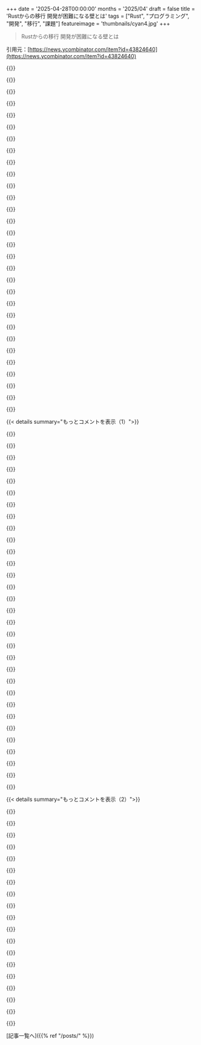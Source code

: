 +++
date = '2025-04-28T00:00:00'
months = '2025/04'
draft = false
title = 'Rustからの移行 開発が困難になる壁とは'
tags = ["Rust", "プログラミング", "開発", "移行", "課題"]
featureimage = 'thumbnails/cyan4.jpg'
+++

> Rustからの移行 開発が困難になる壁とは

引用元：[https://news.ycombinator.com/item?id=43824640](https://news.ycombinator.com/item?id=43824640)




{{<matomeQuote body="またRustでのゲーム開発プロジェクト失敗か。悲しいね。Rustで5年近くメタバースクライアント書いてるんだけど、長すぎ。[1]<br>C#/Unityで似たこと始めた別の人は、2年足らずで動くもの作ってたよ。<br>これ、 discouraging だよね。Ecosystem の問題：Rustの3Dゲーム開発ユーザーはごくわずか。AAAタイトルなんて誰も作ったことないし、パフォーマンスの問題を突き詰めた人もいないんだ。<br>自分が first-person shooter 開発者が何年も前に解決してるはずのことを、ゼロから解決しようとしてる気がする。<br>低レベルのライブラリはバグだらけで churn が激しい。僕が使ってるスタックは Rend3/Egui/Winit/Wgpu/Vulkan なんだけど、Vulkan 以外は全部見つけにくいバグがあった。<br>ユーザーが少なすぎて、バグを wring out できてないんだ。<br>あと、イベントループを own したい crate が多すぎる。これらの crate は数ヶ月ごとに「リファクタリング」されて、APIが破壊的に変わるんだ。そうすると、みんなが sync し直すまで何ヶ月もスタックが壊れる。Language の問題：Back-references が難しい。AがBを所有してて、BがAを見つけられるってパターン、よく必要なんだけどRustだと難しい。RcとかArcでできるけど、設定がちょっと面倒だし runtime overhead が増える。一般的なワークアラウンドは3つある：<br>- Back-references が要らないデータ構造に設計変更する。綺麗だけど難しいし、無理なこともある。<br>- 全部 Vec に入れて、参照として index を使う。生のポインタと大体同じ問題抱えてるけど、Vec の外でメモリ破壊は起きない。Rustの安全性のほとんどを失う。他の人が書いた crate で難しいバグ追跡したとき、3回はこれが原因だった。<br>- “unsafe” を使う。大抵ダメ。Rustコードでデバッガー使った2回は、誰かが “unsafe” 使って botched した時だった。<br>Rustには single owner で back references を扱う一貫した方法が必要だ。いくつか提案はしたんだけど、compile time でのチェックとかより良い設計が必要なんだ。基本的な考え：Rc::Weak と upgrade みたいに動いて、compile time で overlapping upgrade scopes をチェックして upgrade が絶対に失敗しないようにする。<br>“Is-a” 関係が難しい。Rustの trait はオブジェクトじゃない。trait は associated data を持てないし、オブジェクト階層作るのにも適してない。でもみんなやろうとし続けてて、結果は ugly だね。[1] https://www.animats.com/sharpview/index.html" userName="Animats" createdAt="2025/04/28 21:38:01" color="#785bff">}}




{{<matomeQuote body="いい講演見たんだけど、名前は覚えてないや、配列インデックスのアプローチについて解説してたな。あれって結局、RustとかC++のスマートポインタみたいな保証がない自分独自のポインタを再発明してるだけだって、正しく指摘してたよ。" userName="_bin_" createdAt="2025/04/28 23:12:03" color="">}}




{{<matomeQuote body="でもUnityのGameObjectも同じ感じだよ。シーンに生成するときに確保して、破棄するときに解放する。破棄した後にアクセスすると例外出るし。これはまさにEntity IDと同じじゃん！GCだってメモリ安全性以外はそんなに得しないし、それは他の方法（Bevyみたいな世代別インデックスとか）でも手に入れられるよ。" userName="pcwalton" createdAt="2025/04/28 23:27:17" color="">}}




{{<matomeQuote body="でもRustだと借用チェッカーと結構戦うことになるし、複雑な参照のやつでは譲歩することもあるんだよね。Rust結構書いてて楽しいって立場から言ってるけどさ。" userName="_bin_" createdAt="2025/04/28 23:48:37" color="">}}




{{<matomeQuote body="＞RustやC++のスマートポインタみたいな保証がない…<br>これについては僕も考えたよ。自分でB-tree実装したんだけど、最初はCみたいにrawポインタで。unsafeだらけでMIRIも通らない、ひどいコードだった。最近Vecとインデックス使うように書き直したら、完全にsafeなRustになって、コードも40%減って、なぜか25%速くなったんだ！これこそ”ピークRust”かもね。配列インデックスでもbounds checkあるから多くの安全性は保たれるし、GC言語でもパフォーマンス上がるかも。これはFood for thoughtだね！" userName="josephg" createdAt="2025/04/29 03:47:53" color="#ff5c5c">}}




{{<matomeQuote body="＞これらのcrateも数ヶ月ごとに”リファクタリング”されて、APIが破壊的に変更される<br>これ、今Node開発触っててnpmでも同じような問題に直面してるんだよな。非推奨化の多さにうんざり。前と同じ機能使うためだけにAPI更新し続けるtreadmillに乗ってるみたいだ。" userName="janalsncm" createdAt="2025/04/28 22:43:54" color="">}}




{{<matomeQuote body="Rustは書いてないけど仕様は勉強したD言語ユーザーからの意見。借用チェッカーは面白いと思ってDにも後付け実装してみたよ。@liveってアノテーションで有効になる。でもOOPみたいに、借用チェッカーもそのうち万能じゃなく”ツールの一つ”になると思うな。色々な流行り見てきたからさ。メモリ安全性のための＃1は配列bounds checking、＃2は変数初期化、＃3はポインタ演算止め（配列や参照使う）だと自信持って言えるよ。言語がそれを保証できるんだ（Dはできる）。残りはメモリ確保エラーだけど、それはGCが解決する。" userName="WalterBright" createdAt="2025/04/29 06:07:53" color="#ff33a1">}}




{{<matomeQuote body="うん、そうだと思うよ。Rustでみんなが話してる課題ってさ、1じゃなくて0から始めるのを覚えるより大変そうに見えるもん…。" userName="scott_w" createdAt="2025/04/29 04:49:55" color="">}}




{{<matomeQuote body="いや、そうは思わないな。1始まりが普通だし、0始まりへの移行は大変だったはずだよ。慣れちゃっただけさ。arbitrary array indexingとかで変なインデックスから始めてみれば、どれだけ大変か思い出すかもね。Rustの”borrow checkerと戦ってる”ってのは、まだ慣れる前の段階ってことだよ。" userName="Ygg2" createdAt="2025/04/29 07:06:36" color="#ff5c5c">}}




{{<matomeQuote body="＞ たぶん、最初に0ベースの言語を学ぶ幸運に恵まれたんだろうね。そしたら、ほとんどの言語は楽勝だったと<br>C以降は0始まりが普通だから、多くのエンジニアは早く慣れたんじゃない？俺はCの本読んで納得したよ。”borrow checkerと戦う”のは、”1を足し引き”するのとは全然違う。Rustのメモリ管理を深く理解する方が大変そうだと思うな…。" userName="scott_w" createdAt="2025/04/29 09:03:32" color="">}}




{{<matomeQuote body="＞ 少なくともC以降のほとんどの言語は0ベースのインデックス<br>前に言ったけど、俺はC64でBasicから始めて、学校はPascalだったんだ。Cは大学からだよ。＞ ”頭の中で1を足したり引いたり”と”Rustでメモリ管理を深く理解”<br>実際はどっちも、書いてるうちにつまずいて調べて、いつの間にか分かるようになるもんだよ。どうやって分かったか思い出せないけど、もう間違いはしなくなったって気づくんだ。" userName="Ygg2" createdAt="2025/04/29 10:47:04" color="">}}




{{<matomeQuote body="いい記事だね。俺も配列のインデックス間違いでランタイムエラーしょっちゅう出すよ！winit/wgpu/eguiの破壊的変更の話もよく分かる。エコシステム進化は良いけど、追いつくの辛いよね。特にバージョン跨ぎで一緒に動かすとき。" userName="the__alchemist" createdAt="2025/04/29 02:13:13" color="">}}




{{<matomeQuote body="俺、さっき自分のやり方説明したのに、「どうやって分かったか分からない」って言われても意味分かんないよ。初心者と経験あるC++エンジニアがRustのユニークな機能を理解する難しさって、全然違うんだって。ここって経験者たちがどれだけRustが大変かって話してるスレだろ！もう何を言えばいいか分かんないよ。" userName="scott_w" createdAt="2025/04/29 20:09:51" color="">}}




{{<matomeQuote body="メンテナーが自動修正のlintルール付きで、非推奨にする機能を出せるエコシステムがあればいいのになぁ。" userName="schneems" createdAt="2025/04/28 23:56:21" color="">}}




{{<matomeQuote body="＞ 誰かがC#/Unityで似たようなことをやろうとして、2年以内に何かを動かしてた<br>でも、その場合ってガーベージコレクターがユーザー体験を台無しにしないの？だって、俺がいつもRust推しで聞く議論ってそこだからさ。" userName="amelius" createdAt="2025/04/29 08:01:22" color="#785bff">}}




{{<matomeQuote body="＞ あとね、0ベースを理解できない初心者と、経験あるC++エンジニアがRustの難しさを語るのとは全然違う<br>俺はその時もう初心者じゃなかった（C64 Basic、Pascal経験あり）。0インデックスは簡単じゃなく、慣れてるだけだ。Rustで迷うC++開発者は、Cで迷うPascal開発者と似てるね。---俺はborrow checkerと戦わない、直感で分かってる。0インデックスが簡単と思うなら、arbitrary index言語でインデックスを42とかに変えて試してみて。どれだけオフセットエラー出すか。それで慣れたら0に戻ればいいさ。" userName="Ygg2" createdAt="2025/04/30 22:03:10" color="#ff5c5c">}}




{{<matomeQuote body="インデックスの開始値を好きに変えられる言語（例えば42とか-5とか）でプログラムを書き直してみたら？どれだけオフセットエラー出すか見てみ？それに慣れてから0インデックスに戻ればいいよ．0と42の違いについて、俺がコメントする必要ある？" userName="scott_w" createdAt="2025/05/01 05:31:09" color="">}}




{{<matomeQuote body="D言語でGCと借用チェッカーを混ぜるのが自然なの？「段階的なメモリ管理」は理想だけど、技術的に問題がね．スタイル間の境界線で高コストな実行時チェックや非健全性が出ちゃう．Dのスタイルは別言語みたいなのか、統合されてるのか気になる．GCも借用チェッカーも関数シグネチャに影響するし、GCはグローバルな性質を持つ問題も．借用チェッカー向きのプログラム（https://news.ycombinator.com/item?id=34410187参照）の話もあったね．" userName="chubot" createdAt="2025/04/29 09:27:43" color="#ff5733">}}




{{<matomeQuote body="俺はそういうの（記事の困難）ないな．ゲームロジックは必要なデータ構造がシンプルだから．俺の経験では、所有権と借用ルールはゲーム開発の邪魔にならないよ．もちろん君の経験を否定しないけど、俺とは違うね．" userName="pcwalton" createdAt="2025/04/29 00:20:56" color="">}}




{{<matomeQuote body="UnityにはインクリメンタルGCがあって、フレームごとに少しずつ処理するから大きな一時停止がないんだ．それじゃなくても管理可能で、最適化の一部．プーリングやno alloc APIでフレームごとのアロケーションをほぼ0にできることも多いよ．GC一時停止ツールもあるから、ゲームプレイ中はGC無効にして、ロード画面とかで集めることもできる．これは大変だけど、ゲーム開発者には借用チェッカーより馴染みあるし、早く試せるのが重要．面白さとタイムトゥマーケットがゲーム開発の最優先だからね．" userName="superrad" createdAt="2025/04/29 09:08:48" color="#ff33a1">}}




{{<matomeQuote body="RustのGUIツールキットはバグ多くて、貢献しづらいのが現状．クロスプラットフォーム対応って最低限になっちゃうし、「何でもどこでも」っていうエコシステムの焦点は負担だと思うんだ．バックリファレンス（AがBを持ち、BがAを見つける）はRustで難しいパターンで、RcやArcでできるけど面倒だしオーバーヘッドがある．俺はArc使うのにためらうんだけど、他の高レベル言語だとほとんどのオブジェクトにArcと同じオーバーヘッドがあるんだよ．それは暗黙的だから忘れちゃうだけ．Arcを使うのを「オーバーヘッド」って見方やめようよ．" userName="WhyNotHugo" createdAt="2025/04/29 10:59:23" color="#ff33a1">}}




{{<matomeQuote body="C#のオブジェクト参照で間違ったポインタ演算はできないよ．GCならゲームのライフサイクルとメモリのライフサイクルを両方扱う必要はない．Unityだと、ゲームオブジェクトがDestroy()を呼ぶとネイティブメモリは解放されるけど、C#データはGCが扱う．普通のC#オブジェクトも同じ．それを配列インデックスと同じって言うのは間違いだね．" userName="jayd16" createdAt="2025/04/29 02:22:38" color="">}}




{{<matomeQuote body="いや．でも初心者の目で見る必要があるよ．何が問題かって、君は0だろうが1だろうが-1だろうが42だろうが、単に数を足したり引いたりするだけって言ったよね？簡単のはず、だろ？俺の推測では、インデックス変更自体はシンプルだけど、慣れるまで常に精神的労力が必要で、難しいだろうね．" userName="Ygg2" createdAt="2025/05/01 06:16:34" color="">}}




{{<matomeQuote body="安定したGUIツールキットを探してるなら、Slintがあるよ．" userName="ogoffart" createdAt="2025/04/29 05:55:19" color="">}}




{{<matomeQuote body="std::rc::Weakってバックリファレンスの問題解決できないの？" userName="ycombinatrix" createdAt="2025/04/29 05:46:35" color="">}}




{{<matomeQuote body="何よりも、この記事はなんで商用ゲームエンジンがゲーム開発のほとんどを占めてるかのいい教訓になるね。ゲーム作るにはたくさんのことやんなきゃだけど、それらはたいてい共通で、既製のソリューションがたくさんあるんだ。つまり、十分に成熟したインディーゲームプロジェクトは、結局Unityの非公式で場当たり的でバグだらけの実装を自分でやることになる（…それか、単に”Unity”って呼ばれてる非公式で場当たり的でバグだらけのゲームエンジンを使うか）。" userName="12_throw_away" createdAt="2025/04/28 20:23:08" color="#38d3d3">}}




{{<matomeQuote body="884のコメントへの返信だよ。Bevyを使うのは自分でゲームエンジンを書くことじゃないんだ。Bevyは40万行のコードがあって、結構なことができる。今Bevyを使うのは、ゲームエンジンを使って足りない部分を補う感じかな。Unityを使うよりは大変だけど、ゼロから自分で書くよりはずっと楽だよ。" userName="pcwalton" createdAt="2025/04/28 23:29:42" color="#ff33a1">}}




{{<matomeQuote body="でもBevyはUnityの機能の10％も持ってないでしょ。Bevyのドキュメント自体も、Bevyがまだ初期開発段階の間はGodotみたいなものを使った方がいいって警告してるよ。" userName="demaga" createdAt="2025/04/29 05:58:55" color="">}}




{{<matomeQuote body="僕は去年からスタジオでBevyに実際のアプリを出荷できるくらいの機能を追加する作業をしてるんだけど、Bevyはニーズによるけどそれが合理的にできる段階に来てるよ。" userName="pcwalton" createdAt="2025/04/29 06:43:19" color="">}}




{{<matomeQuote body="884のコメントで「Unityの実装を自分でやることになる」って部分は、Greenspun’s tenth ruleのパロディだよ。Greenspun’s tenth ruleは「十分に複雑なCやFortranのプログラムには、非公式で場当たり的でバグだらけで遅い、Common Lispの半分くらいの機能の実装が含まれる」ってやつね。HNで知らない４人のために。" userName="busfahrer" createdAt="2025/04/29 12:41:36" color="">}}




{{< details summary="もっとコメントを表示（1）">}}

{{<matomeQuote body="これはRustとか商用ゲームエンジンが良いって話よりも、ゲームプログラマーがECSに妙に夢中になってるせいだと思うな。似たようなプロジェクトが何年も前にC++で繰り返されてたのを見ればわかるでしょ。" userName="hresvelgr" createdAt="2025/04/29 11:41:39" color="">}}




{{<matomeQuote body="ECSって基本的にはリレーショナルデータベースがすごく良いモデルだってことに気づいたってことだよね。でも、個人的にはメモリ内のduckdbみたいなのを使ってゲームの状態を保存するだけで、パフォーマンスやモデリングの価値をほとんど得られるんじゃないかって疑ってるんだ。特にターン制ゲームとかね。Bevyがクエリを型システムにエンコードしてるのも、LINQみたいなクエリビルディングと比べるとそんなに正気だとは思えないけど、それでシステムの依存関係を解決して並列化を実現してるんだろうね。" userName="setr" createdAt="2025/05/01 06:19:02" color="#ff33a1">}}




{{<matomeQuote body="890のコメントへの返信だよ。ECSがリレーショナルデータベースに似てるって言うけど、何にとって、どの程度良いモデルなの？何百万ものオブジェクトを処理するには確か良い。でもゲームプレイロジック全てにECSを使うのはどうかな。僕のコメントで言いたかったのは、良いゲームエンジンには人間工学的な使いやすさが一番重要ってこと。ECSはゲームプレイシステムのパフォーマンスがどうしても必要になった時の最後の手段として使うんであって、それより前に使うもんじゃない。その前にもっと無駄のないようにゲームプレイコードを調整するよ。" userName="hresvelgr" createdAt="2025/05/02 15:16:35" color="#ff33a1">}}




{{<matomeQuote body="それでも、自分でゲームエンジンを作るのが、実際にゲームを作って出荷するのに十分なほど知的に刺激的で、しかもほとんど無料でできるなら、10倍遅くてもスピードゼロよりはマシでしょ。" userName="doctorpangloss" createdAt="2025/04/28 20:32:01" color="">}}




{{<matomeQuote body="もしぶっちゃけ話すなら、自分でゲームエンジン作るのって、マジで開発プロセスをイライラさせて、時間かかりまくるし、燃え尽きるのも超早いよ。特に最初にゲーム作りたいだけだったのに、気がついたら自分のレンダーパイプライン弄ったり、別の車輪を再発明してたりする時なんかね。エンジン開発のある時点で、Android向けのエクスポートを適切な署名とか全部ひっくるめて何週間も悩まなきゃいけないとか考えただけで頭痛いもん。繰り返しになるけど、ゲームを作りたいだけだったのにさ。" userName="qustrolabe" createdAt="2025/04/28 21:18:01" color="#785bff">}}




{{<matomeQuote body="これって完全に主観っぽいね。一番大事なのは「ゲームを作りたいだけ」って部分にかかってる感じ。「ゲームを作りたいだけ」なら、うん、間違いなくUnityに行けばいいよ。CRUDアプリ作りたいだけなら、枯れた全部入りのWebフレームワーク使うべきなのと同じ理由。でもインディーゲーム開発者って色々な人がいて、ゲーム作りたいだけじゃない人もいるんだ。スタックの全部を自分で所有するのを楽しむ人も実際いるんだよね。OSを趣味で作る人もいるくらいなんだから、ゲームエンジンを作るプロセスを楽しむ人（あなたじゃないかもしれないけど）がいるって信じるのはそんなに難しくないでしょ？" userName="lolinder" createdAt="2025/04/28 22:17:06" color="#ff5c5c">}}




{{<matomeQuote body="自分のインディーゲーム用にエンジン作った経験者として言うと、マジでゲームと開発者の性格や目標によるね。大半のゲームは汎用ゲームエンジンで十分うまくやれるから、多くのケースでは前の意見が正しいだろうな。でも俺が作ってるゲームは、標準的なお決まりの方法じゃ作るのが難しいってところが魅力の一つだったんだ。関わってるシステムが斬新ってところが、自分にとっても（理想としては）お客さんにとっても魅力の一部なんだよね。" userName="turtledragonfly" createdAt="2025/04/28 22:01:27" color="#ff33a1">}}




{{<matomeQuote body="ゲームじゃなくてゲームエンジンを作りたいって思うなら、多分そのゲーム自体はそんなに面白くないんじゃないかなって思うね。Minecraftみたいにバズる可能性もあるけど、もし誰かがマジですごいゲームアイデアを持ってるなら、できるだけ早く世に出したいって考えると思うんだ。" userName="spullara" createdAt="2025/04/28 21:35:21" color="">}}




{{<matomeQuote body="UnityとかUnrealみたいに、みんなにアピールしてあらゆる種類のゲームをサポートする必要がある巨大な怪物を作るより、自分用にゲームエンジンを一つ書く方が桁違いに簡単だよ。2Dなら、基本的なエンジンをハッキングするのに数ヶ月で済む。3Dはもうちょっと大変だけど、何十年もかかるようなものじゃない。ポイントは、もしエンジンをうまく設計して素晴らしいツールを実装できたら、ゲームの実際のコンテンツを実装するのが速くなるはずってこと。だから、前払いコストで後が速くなる。少なくとも理論上はね。もちろん、市販品より劣るツールになってしまう可能性もあるけど、RPGみたいにコンテンツが大量にあるなら、コンテンツ作成の効率が少しでも上がるとすごく助かるんだ。今、純粋な商業的な視点から言うと、確立されたエンジンを使わないのはほぼ意味をなさないね。超リスキー。外部の才能を雇うのも大変。すごくすごく具体的なニーズがあって、それを一般的なエンジンで実装するのが難しい場合にだけ正当化されるよ。あとADHD脳の人にとっては、難しいことの方が簡単で、簡単なことが超難しかったりするから、そうね、エンジンを書く追加の精神的な刺激が助けになるかもね。" userName="cardanome" createdAt="2025/04/29 11:46:22" color="#785bff">}}




{{<matomeQuote body="これは正しいね。ゲームエンジンを作りたいなら、どんなゲームになるのか普通のエンジンで少なくとも遊べるプロトタイプを作って把握した方が良いよ。" userName="imtringued" createdAt="2025/04/29 12:42:14" color="#ff5c5c">}}




{{<matomeQuote body="実際のインディーゲームを作るのに6ヶ月（小さいの）から4〜5年かかるんだ。それを10倍したら、上限は40〜50年になるね。もちろん、そんな風にはならないけど、自分のゴールがゲームエンジンを作ることなのか、ゲームを作ることなのか考えなきゃいけない。両方同時にやるのは、統計的に見てほぼ失敗確定だよ。" userName="xandrius" createdAt="2025/04/29 07:46:33" color="#45d325">}}




{{<matomeQuote body="自分でエンジン作るのが知的刺激になって、タダ同然でゲーム出せるなら、10倍遅くてもゼロよりマシって言うけど、一般的には逆のパターンをよく見るね。自分でエンジン書く人は、エンジンに吸い込まれてゲーム出すのを忘れがち。（これは俺もエンジンを何回か書いて、結局ゲームを出さなかった経験から言ってる。エンジン開発はすごく楽しかったけどね）。問題は、エンジン自作の面白くてクールな部分より、退屈な部分の方が圧倒的に多いこと。レベルやセーブデータの読み込み保存、コンテンツパイプライン、複数の入力デバイス対応（ゲーム中にXBoxコントローラー繋いでもリアルタイムでアイコン変わるとか）、色んな解像度対応（ゲーム中に新しいディスプレイ繋いでもOKとか）、PC/モバイル/Switch(2)/XBox/Playstationで動くようにするとか…全部解決済みの問題で、正しく解決するのが特に知的刺激になるわけじゃない。もしゲーム売ってお金稼ぐのが目的なら、UnityかUnreal使うべきなのはマジで疑問の余地なし。Godotも怪しいね。カスタムゲームエンジンで成功したインディーはほんの一握りだよ。The WitnessとかAxiom Vergeとか俺のお気に入りもいるけど、あれは例外だね。そしてAxiom VergeはMonoGameベースなのに、Switch版を出すために大幅な作り直しが必要だったって話だし。" userName="mjr00" createdAt="2025/04/28 21:26:18" color="#785bff">}}




{{<matomeQuote body="本当に、ゲームを作りたい人もいるし、ゲームを作りたいって思ってるけど本当はゲームエンジンを作りたい人（俺も経験済み。ゲームを出したこともあるし、リリースしてないエンジンのガラクタ箱もある）がいるんだよね。遊べるゲームを出すってことは、楽しいプログラミングの断片以外にも、たっっっくさんのことが必要で、全く違う挑戦なんだ。Rustでゲームエンジンよりゲーム本体の方が少ないってのが、それを物語ってると思うよ。" userName="pornel" createdAt="2025/04/28 23:34:23" color="#785bff">}}




{{<matomeQuote body="これはゲームだけじゃなくて、人間、特に全く知らない人が使うように設計されたほとんどのアプリケーションに当てはまるね。大抵の場合、アプリケーションが完成するよりずっと前に「痒いところに手が届いた」って状態になっちゃうんだ。" userName="whartung" createdAt="2025/04/29 02:34:03" color="">}}




{{<matomeQuote body="俺もそのクチ．商業gamedevから移ってきて、なんか作りたいってウズウズしてたんだ．ずーっと”game作りたいな”って思ってたんだけど、どんなgameか全然思いつかなくて．で、ハタと気づいたんだ．”あ、俺作りたいのは実はengineだわ”ってね、ハハ" userName="mabster" createdAt="2025/04/29 08:29:28" color="">}}




{{<matomeQuote body="このassessmentには異論あるな．30年もGamedev communityに参加してきて、”don’t build an engine”ってのは、現実にはnobodyに向けられてない、ただのempty strawmanだと感じるね．engineのtechnical aspectsに興味ある人と、also shipping a gameしたい人のVenn diagramは、たぶんa few hundred individualsで成り立ってて、most of themはstudiosで働いてる人たちだよ．”the kid that wants to make an engine to make an MMO”は、gonna do neither．あれはただのmemeだ．I shouldn’t really care about it myself, but I do because Unity sucked the air out of every gamedev discussion and now there are almost no spaces to discuss anything advanced (even if it’s applicable to Unity/Unreal/Godot)．" userName="whstl" createdAt="2025/04/29 08:09:58" color="">}}




{{<matomeQuote body="Being intellectually stimulating doesn’t translate into sales, gameplay might．" userName="pjmlp" createdAt="2025/04/29 09:01:08" color="">}}




{{<matomeQuote body="My experienceはthe opposite．Plenty of intellectual stimulationはactually making the gameから来るよ．Designing and refining gameplay mechanics, level design, writing shaders, etc．<br>What really drags you down in gamesはiteration speed．It can be fun making your own game engine at first but after awhile you just want the damn thing to work so you can try out new ideas．" userName="CooCooCaCha" createdAt="2025/04/28 22:40:25" color="">}}




{{<matomeQuote body="I really like Rust as a replacement for C++, especially given that C++ seems to become crazier every year．When reasonable, nowadays I always use Rust instead of C++．But for the vast majority of projects, I believe that C++ is not the right language, meaning that Rust isn’t, either．I feel like many people choose Rust because is sounds like it’s more efficient, a bit as if people went for C++ instead of a JVM language ”because the JVM is slow” (spoiler: it is not) or for C instead of C++ because ”it’s faster” (spoiler: it probably doesn’t matter for your project)．It’s a bit like choosing Gentoo ”because it’s faster” (or worse, because it ”sounds cool”)．If that’s the only reason, it’s probably a bad choice (disclaimer: I use and love Gentoo)．" userName="palata" createdAt="2025/04/28 21:16:31" color="#45d325">}}




{{<matomeQuote body="俺にはpersonal-use appがあって、a hot loopが(after extensive optimization) runs for about a minute on a low-powered VPS to compute a result．I started in Java and then optimized the heck out of it with the JVM’s (and IntelliJ’s) excellent profiling tools．It took one day to eliminate all excess allocations．When I was confident I couldn’t optimize the algorithm any further on the JVM I realized that what I’d boiled it down to looked an awful lot like Rust code, so I thought why not, let’s rewrite it in Rust．I took another day to rewrite it all．The result was not statistically different in performance than my Java implementation．Each took the same amount of time to complete．This surprised me, so I made triply sure that I was using the right optimization settings．Lesson learned: Java is easy to get started with out of the box, memory safe, battle tested, and the powerful JIT means that if warmup times are a negligible factor in your usage patterns your Java code can later be optimized to be equivalent in performance to a Rust implementation．" userName="lolinder" createdAt="2025/04/28 22:29:38" color="#ff33a1">}}




{{<matomeQuote body="Rust is actually quite suitable for a number of domains where it was never intended to excel．Writing web service backendsはone domain where Rust absolutely kicks ass．I would choose Rust/(Actix or Axum) over Go or Flask any day．The database story is a little rough around the edges, but it’s getting better and SQLx is good enough for me．edit: The downvoters are missing out．" userName="echelon" createdAt="2025/04/28 21:31:24" color="#ff5c5c">}}




{{<matomeQuote body="＞C instead of C++ because ”it’s faster” (spoiler: it probably doesn’t matter for your project)<br>If your C is faster than your C++ then something has gone horribly wrong．C++ has been faster than C for a long time．C++ is about as fast as it gets for a systems language．" userName="jandrewrogers" createdAt="2025/04/28 23:10:18" color="">}}




{{<matomeQuote body="＞ C++はずっとCより速い”って主張の根拠は何？CもC++もメモリとか実行モデルは基本的に同じじゃん．両方で有効なプログラムもいっぱいあるし，C++でコンパイルするだけで速くなるなんて言わないよね？C++にあるパフォーマンス手法でCにないものなんて，ほぼないよ．どっちが速いとか言うのは意味ないと思うな．" userName="haberman" createdAt="2025/04/28 23:55:18" color="">}}




{{<matomeQuote body="時間があればいいけど，締切に追われてる時は借用チェッカーと戦いたくないな．コード品質には良いけど，Agileとかじゃ説明しづらい．経験あるRust開発者は少ないし．JavaはClassFactoryGeneratorFactoryとか言われるけど，仕事で書いてるけど他の言語と同じくらい読みやすいし，クリーンなコード書けるよ．良い汎用言語だね．" userName="noisy_boy" createdAt="2025/04/29 01:55:16" color="#ff33a1">}}




{{<matomeQuote body="CとC++はメモリモデルが違うけど，これが直接パフォーマンス差になるとは限らない．C++が速いって言われるのは，Cより速いコードを書きやすいツールがあるって意味で，最速実装自体はどっちもインラインアセンブリとかで変わらないよ．C++が速い例としてソートがあるね．Cの`qsort`はvoidポインタとか関数ポインタでオプティマイザ泣かせだけど，C++の`std::sort`は型が分かってるからコンパレータをインライン化できて，オプティマイザが楽になるんだ．" userName="mawww" createdAt="2025/04/29 01:02:31" color="#45d325">}}




{{<matomeQuote body="Javaはすごく生産的で，速くてツールも最高だと思う．でもゲーム言語としてはダメだね．GCポーズが許されないし（C#も），GPUサポートも微妙．Miguel de IcazaはGCプラットフォームでゲームエンジン作った経験が豊富で，参照カウント言語に移ってるみたい．［1］ https://www.youtube.com/watch?v=tzt36EGKEZo" userName="willtemperley" createdAt="2025/04/29 03:54:14" color="#ff5c5c">}}




{{<matomeQuote body="Cでsys／queue.h，C++でSTL使ってリンクリストにオブジェクト入れてソートしてみて．CがC++より速いってわかるよ．Cはイントルーシブだから外部ノードがいなくて余計なメモリアクセスがないんだ．C++のSTLは外部ノードが必要で，両方で寿命管理させたくないなら余計遅くなる．外部コンパレータはCの弱点だけどね．俺はCプリプロセッサで手動インライン化したことあるよ．" userName="ryao" createdAt="2025/04/29 01:21:11" color="#38d3d3">}}




{{<matomeQuote body="Rustは簡単なことにはすごく簡単だよ．．clone()とかArc／Mutexで借用チェッカー避けることもできる．GoとかJavaと同じようにね．でも複雑なことだとガードレール上げてくる．安全じゃないとコンパイルすら通らないし，バグだらけのアプリは作れない．だから，簡単にしたいか，正しくしたいか選ぶ必要がある．Rustは難しいけど，難しくしなくてもいいんだ．" userName="VWWHFSfQ" createdAt="2025/04/28 21:33:02" color="#45d325">}}




{{<matomeQuote body="多分ね．でも，同等のRustのバックエンドスタックなら，単一バイナリでデプロイできて，GCによるレイテンシ無しで50，000 QPSをさばけるんだ．それ全部タダで手に入るよ．型システムとパッケージマネージャーは最高だし，Sum Typeで書くと，nullがある言語より明らかにバグが少ないコードになるんだ．" userName="echelon" createdAt="2025/04/28 23:12:40" color="#38d3d3">}}




{{<matomeQuote body="うん，まさにそれ！他の言語だとmatchとかどこでもブロック開けるのが恋しい．メンテ無視するとRustでヤバいコード書けるけど．借用チェッカー耐えるのは，一つマスターすれば色々書けるし共有楽だから．でもRustは最初と複雑なところが難しいんだ．C++経験ないと挫折しがち．中間は楽しいけど，複雑だと設計見直すかunsafeでまた難しい．皆にRust勧める？いや，Goの方がコスパ良い．全部一つで済ませたいタイプ以外はね．Goはだいたい良い，Rustは全部使える．MaudとかMinijinjaもバックエンドで楽しい．TED talkサンキュー．" userName="aquariusDue" createdAt="2025/04/29 00:56:10" color="#785bff">}}

{{</details>}}




{{< details summary="もっとコメントを表示（2）">}}

{{<matomeQuote body="JVMの話以外は同意だなー。でもさ、みんなのアプリはそれぞれ違うもんね．" userName="djmips" createdAt="2025/04/28 21:19:56" color="">}}




{{<matomeQuote body="Tokio + Axum + SQLxはWeb開発でマジ革命だったよ。これまでのどのバックエンドスタックよりも断然生産性高いね．" userName="benwilber0" createdAt="2025/04/28 21:47:27" color="#ff33a1">}}




{{<matomeQuote body="Rustを選ぶケースは3つ。特にトラフィック多いサービスだとコストやエネルギー効率でRustやGoが有利だよ．今の環境問題考えるとこれは重要．でもAIがね、トレーニングや実行でめちゃくちゃエネルギー食うから、その消費に見合うか疑問だね．" userName="goku12" createdAt="2025/04/29 07:43:16" color="#45d325">}}




{{<matomeQuote body="＞＞ JVMは遅い”からJVM言語じゃなくてC++を選ぶ”みたいなもんだ（ネタバレ：遅くないよ）<br>ってあるけど、筆者はゲーム開発してるんだよね．Javaでパフォーマンス高いゲーム書くこともできるけど、ずっとガーベージコレクタと戦うことになるし、予測可能なパフォーマンス向けに書かれてないライブラリはほとんど使えないんだよ．" userName="wffurr" createdAt="2025/04/28 21:43:25" color="#38d3d3">}}




{{<matomeQuote body="彼がどんなにすごかろうと、バイアスはあるだろうし、Mono GCは良い実装じゃなかったね．<br>あと、彼の新しいお気に入りSwiftが現実世界で最新のトレースGCと比べてどれだけすごいかはこちらだよ．https://github.com/ixy-languages/ixy-languages" userName="pjmlp" createdAt="2025/04/29 09:06:52" color="">}}




{{<matomeQuote body="DBクエリって安全にやろうとすると難しいんだ．Rustだとその難しさがクレートにも出てて、僕のプロジェクトでdiesel使ってるけど、クエリ書くのが型のスープでごちゃごちゃになるよ．他の言語（安全じゃないけど）ではこんなことないんだ．Rustが好きでも、難しいことやってるから難しいって言うのは単純化しすぎだね．" userName="WD-42" createdAt="2025/04/28 22:08:39" color="#45d325">}}




{{<matomeQuote body="これを試したことない人たちは偏見で低評価してるけど、ただ知らないだけだよ．<br>RustはWebバックエンドではマジで最高の宝物だね．絶対的な宝物だよ．" userName="echelon" createdAt="2025/04/28 23:10:28" color="">}}




{{<matomeQuote body="筆者がJavaを使うべきって意味じゃなかったんだ．ちなみに筆者はC++じゃなくてRustを使ってたんだよ．<br>それはそうと、Unityに移ったらしいね．UnityはC#で、ガーベージコレクトされるよね？" userName="palata" createdAt="2025/04/28 22:14:13" color="">}}




{{<matomeQuote body="あなたの議論はC++のSTLを使う前提みたいだけど、多くの人は重要なことにはSTLを使わないし、あなたが言う欠点がない代替は簡単に書けるよ．それはストローマン論法だね．C++の強みは超最適化データ構造をコンパイル時に作れることで、それがパフォーマンスエンジニアリングでCより優れてる点だよ．" userName="jandrewrogers" createdAt="2025/04/29 02:46:00" color="#ff5733">}}




{{<matomeQuote body="これおもしろいリンクだけど、7年前のSwift 4.2をLinuxで動かした話じゃん。Swift 6.1だとどうなるんだろうね？Linuxサポートもよくなったし。" userName="willtemperley" createdAt="2025/04/29 11:03:21" color="#ff5733">}}




{{<matomeQuote body="＞GCの一時停止は許容できないって？JavaはZGCとかShenandoahみたいな低遅延（〜1msくらい）GCでこの5年くらいでめちゃくちゃ進歩してるよ。" userName="nayuki" createdAt="2025/04/29 05:42:18" color="#ff33a1">}}




{{<matomeQuote body="＞Rustはインタプリタ型言語より明らかに優れてるって？俺が上で挙げた言語のほとんどってインタプリタ型じゃないってことで同意してる？なんかGoだけを非インタプリタの選択肢として見てるみたいだけど…" userName="palata" createdAt="2025/04/29 08:33:26" color="">}}




{{<matomeQuote body="C++かJVMかはプロジェクト次第だと思う。性能が必要ならJavaで低レベルな最適化（AOS、プリフェッチ、キャッシュ制御、プロセス間メモリ共有など）は難しい。商用ゲーム開発でC++が使われるのはそのためだよ。" userName="mabster" createdAt="2025/04/29 09:02:26" color="#785bff">}}




{{<matomeQuote body="スイフトのオプティマイザが改善されたから、多分もっと良くなってるだろうね。でもこれは、”トレースGCは悪”、”参照カウントGCは良”ってのが、有名な開発者でもそう単純じゃないってことを示すだけだよ。" userName="pjmlp" createdAt="2025/04/29 12:08:25" color="">}}




{{<matomeQuote body="Rustの人気がエコシステムの課題（高い放棄率）につながっているという持論を展開。Goは退屈だけどツールが優れていて好き。でもRustのenumがないのは残念だな。" userName="klabb3" createdAt="2025/04/28 21:14:25" color="#ff5733">}}




{{<matomeQuote body="ソフトウェア業界がF＃を無視するためにできること全部やってるのが面白いね。これは俺がいつもF＃を最高の汎用言語として戻ってくることへのただの嘆きだよ。" userName="bmitc" createdAt="2025/04/28 21:21:24" color="">}}




{{<matomeQuote body="Windows開発者以外はMicrosoftが．NETを他のプラットフォームで維持することに期待できないという意見。過去の実績から、現在の努力も一時的で、また放棄される可能性があると考えているよ。" userName="Groxx" createdAt="2025/04/29 18:44:01" color="">}}




{{<matomeQuote body="前のコメントは間違っているよ。事実を無視して、自分のソーシャルバブルがそう言ってるからって主張したいなら別だけどね。．NETの一番人気のデプロイ先はLinuxだよ。https：／／dotnet．microsoft．com／en−us／platform／telemetry<br>MSが他にやってることと、．NETがどう進化して管理されてるかを同一視するのは、YouTubeとGolangを同一視するのと同じくらい違うね。" userName="neonsunset" createdAt="2025/04/29 19:29:41" color="#ff33a1">}}

{{</details>}}



[記事一覧へ]({{% ref "/posts/" %}})
